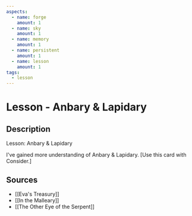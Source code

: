 ```yaml
---
aspects: 
  - name: forge
    amount: 1
  - name: sky
    amount: 1
  - name: memory
    amount: 1
  - name: persistent
    amount: 1
  - name: lesson
    amount: 1
tags:
  - lesson
---
```


# Lesson - Anbary & Lapidary

## Description
Lesson: Anbary & Lapidary

I've gained more understanding of Anbary & Lapidary. [Use this card with Consider.]
## Sources
- [[Eva's Treasury]]
- [[In the Malleary]]
- [[The Other Eye of the Serpent]]